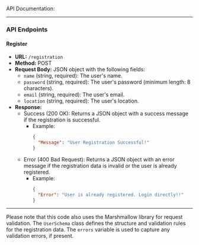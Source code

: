API Documentation:

---

### API Endpoints

#### Register

- **URL:** `/registration`
- **Method:** POST
- **Request Body:** JSON object with the following fields:
  - `name` (string, required): The user's name.
  - `password` (string, required): The user's password (minimum length: 8 characters).
  - `email` (string, required): The user's email.
  - `location` (string, required): The user's location.
- **Response:**
  - Success (200 OK): Returns a JSON object with a success message if the registration is successful.
    - Example:
      ```json
      {
        "Message": "User Registration Successful!"
      }
      ```
  - Error (400 Bad Request): Returns a JSON object with an error message if the registration data is invalid or the user is already registered.
    - Example:
      ```json
      {
        "Error": "User is already registered. Login directly!!"
      }
      ```

---

Please note that this code also uses the Marshmallow library for request validation. The `UserSchema` class defines the structure and validation rules for the registration data. The `errors` variable is used to capture any validation errors, if present.